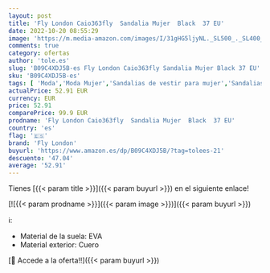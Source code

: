 ```yaml
---
layout: post
title: 'Fly London Caio363fly  Sandalia Mujer  Black  37 EU'
date: 2022-10-20 08:55:29
image: 'https://m.media-amazon.com/images/I/31gHG5ljyNL._SL500_._SL400_.jpg'
comments: true
category: ofertas
author: 'tole.es'
slug: 'B09C4XDJ5B-es Fly London Caio363fly Sandalia Mujer Black 37 EU'
sku: 'B09C4XDJ5B-es'
tags: [ 'Moda','Moda Mujer','Sandalias de vestir para mujer','Sandalias y palas de mujer','Zapatos para mujer','fly london','sandalia','🇪🇸', ]
actualPrice: 52.91 EUR
currency: EUR
price: 52.91
comparePrice: 99.9 EUR
prodname: 'Fly London Caio363fly  Sandalia Mujer  Black  37 EU'
country: 'es'
flag: '🇪🇸'
brand: 'Fly London'
buyurl: 'https://www.amazon.es/dp/B09C4XDJ5B/?tag=tolees-21'
descuento: '47.04'
average: '52.91'
---
```


Tienes [{{< param title >}}]({{< param buyurl >}}) en el siguiente enlace!

[![{{< param prodname >}}]({{< param image >}})]({{< param buyurl >}})

ℹ️:

- Material de la suela: EVA
- Material exterior: Cuero

[🛒 Accede a la oferta!!]({{< param buyurl >}})
